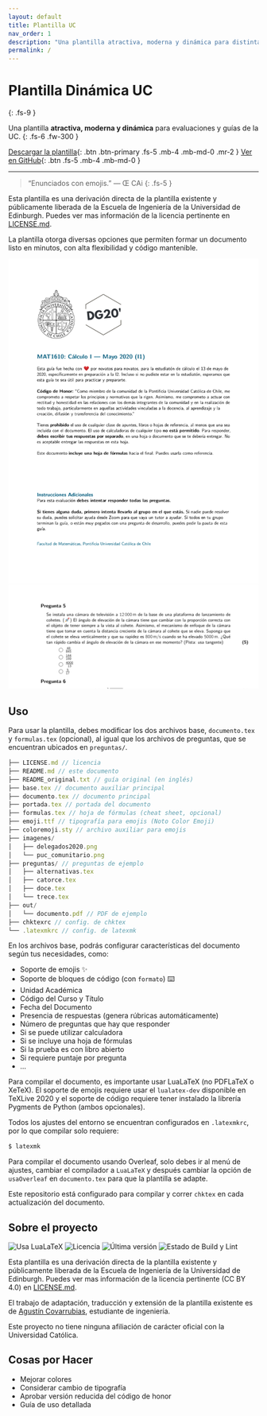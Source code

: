 ```yaml
---
layout: default
title: Plantilla UC
nav_order: 1
description: "Una plantilla atractiva, moderna y dinámica para distintas clases de evaluaciones y guías de trabajo dentro de la UC."
permalink: /
---
```


# Plantilla Dinámica UC
{: .fs-9 }

Una plantilla **atractiva, moderna y dinámica** para evaluaciones y guías de la UC.
{: .fs-6 .fw-300 }

[Descargar la plantilla](https://github.com/agucova/plantilla-uc/archive/master.zip){: .btn .btn-primary .fs-5 .mb-4 .mb-md-0 .mr-2 } [Ver en GitHub](https://github.com/agucova/plantilla-uc){: .btn .fs-5 .mb-4 .mb-md-0 }

---

> “Enunciados con emojis.”
> — Œ CAi
{: .fs-5 }

Esta plantilla es una derivación directa de la plantilla existente y públicamente liberada de la Escuela de Ingeniería de la Universidad de Edinburgh. Puedes ver mas información de la licencia pertinente en [LICENSE.md](LICENSE.md).

La plantilla otorga diversas opciones que permiten formar un documento listo en minutos, con alta flexibilidad y código mantenible.

<p align="center">
<img src="ejemplos/portada.png" title="Portada de ejemplo" alt="Portada" width="600px" />
<img src="ejemplos/alternativa.png" title="Pregunta de alternativas de ejemplo" alt="Pregunta" width="600px" />
</p>

## Uso

Para usar la plantilla, debes modificar los dos archivos base, `documento.tex` y `formulas.tex` (opcional), al igual que los archivos de preguntas, que se encuentran ubicados en `preguntas/`.

```js
├── LICENSE.md // licencia
├── README.md // este documento
├── README_original.txt // guía original (en inglés)
├── base.tex // documento auxiliar principal
├── documento.tex // documento principal
├── portada.tex // portada del documento
├── formulas.tex // hoja de fórmulas (cheat sheet, opcional)
├── emoji.ttf // tipografía para emojis (Noto Color Emoji)
├── coloremoji.sty // archivo auxiliar para emojis
├── imagenes/
│   ├── delegados2020.png
│   └── puc_comunitario.png
├── preguntas/ // preguntas de ejemplo
│   ├── alternativas.tex
│   ├── catorce.tex
│   ├── doce.tex
│   └── trece.tex
├── out/
│   └── documento.pdf // PDF de ejemplo
├── chktexrc // config. de chktex
└── .latexmkrc // config. de latexmk
```

En los archivos base, podrás configurar características del documento según tus necesidades, como:

- Soporte de emojis ✨
- Soporte de bloques de código (con `formato`) ⌨️
- Unidad Académica
- Código del Curso y Título
- Fecha del Documento
- Presencia de respuestas (genera rúbricas automáticamente)
- Número de preguntas que hay que responder
- Si se puede utilizar calculadora
- Si se incluye una hoja de fórmulas
- Si la prueba es con libro abierto
- Si requiere puntaje por pregunta
- ...

Para compilar el documento, es importante usar LuaLaTeX (no PDFLaTeX o XeTeX). El soporte de emojis requiere usar el `lualatex-dev` disponible en TeXLive 2020 y el soporte de código requiere tener instalado la librería Pygments de Python (ambos opcionales).

Todos los ajustes del entorno se encuentran configurados en `.latexmkrc`, por lo que compilar solo requiere:

```bash
$ latexmk
```

Para compilar el documento usando Overleaf, solo debes ir al menú de ajustes, cambiar el compilador a `LuaLaTeX` y después cambiar la opción de `usaOverleaf`  en `documento.tex` para que la plantilla se adapte.

Este repositorio está configurado para compilar y correr `chktex` en cada actualización del documento.

## Sobre el proyecto

![Usa LuaLaTeX](https://img.shields.io/badge/usa-LuaLaTeX-blueviolet?style=flat-square&logo=latex)
![Licencia](https://img.shields.io/badge/licencia-cc--by--4.0-success?style=flat-square&logo=creative-commons)
![Última versión](https://img.shields.io/github/v/release/agucova/plantilla-uc?include_prereleases&label=versión&style=flat-square)
![Estado de Build y Lint](https://img.shields.io/github/workflow/status/agucova/plantilla-uc/Lint%20y%20Compilaci%C3%B3n?label=revisi%C3%B3n&style=flat-square)

Esta plantilla es una derivación directa de la plantilla existente y públicamente liberada de la Escuela de Ingeniería de la Universidad de Edinburgh. Puedes ver mas información de la licencia pertinente (CC BY 4.0) en [LICENSE.md](LICENSE.md).

El trabajo de adaptación, traducción y extensión de la plantilla existente es de [Agustín Covarrubias](//agucova.me), estudiante de ingeniería.

Este proyecto no tiene ninguna afiliación de carácter oficial con la Universidad Católica.

## Cosas por Hacer

- Mejorar colores
- Considerar cambio de tipografía
- Aprobar versión reducida del código de honor
- Guía de uso detallada
